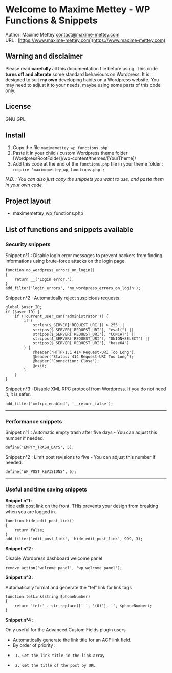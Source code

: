 # Welcome to Maxime Mettey - WP Functions & Snippets

Author: Maxime Mettey <contact@maxime-mettey.com>   
URL : [https://www.maxime-mettey.com](https://www.maxime-mettey.com)

## Warning and disclaimer

Please read **carefully** all this documentation file before using.
This code **turns off and alterate** some standard behaviours on Wordpress.
It is designed to suit **my own** developing habits on a Wordpress website.
You may need to adjust it to your needs, maybe using some parts of this code only.

## License

GNU GPL

## Install

1. Copy the file `maximemettey_wp_functions.php`
2. Paste it in your child / custom Wordpress theme folder [WordpressRootFolder]/wp-content/themes/[YourTheme]/
3. Add this code at the end of the `functions.php` file in your theme folder :   
`require 'maximemettey_wp_functions.php';`

*N.B. : You can also just copy the snippets you want to use, and paste them in your own code.*

## Project layout

- maximemettey_wp_functions.php

## List of functions and snippets available

### Security snippets

Snippet n°1 : Disable login error messages to prevent hackers from finding informations using brute-force attacks on the login page.

```
function no_wordpress_errors_on_login()
{
    return __('Login error.');
}
add_filter('login_errors', 'no_wordpress_errors_on_login');
```

Snippet n°2 : Automatically reject suspicious requests.

```
global $user_ID;
if ($user_ID) {
    if (!current_user_can('administrator')) {
        if (
            strlen($_SERVER['REQUEST_URI']) > 255 ||
            stripos($_SERVER['REQUEST_URI'], "eval(") ||
            stripos($_SERVER['REQUEST_URI'], "CONCAT") ||
            stripos($_SERVER['REQUEST_URI'], "UNION+SELECT") ||
            stripos($_SERVER['REQUEST_URI'], "base64")
        ) {
            @header("HTTP/1.1 414 Request-URI Too Long");
            @header("Status: 414 Request-URI Too Long");
            @header("Connection: Close");
            @exit;
        }
    }
}
```

Snippet n°3 : Disable XML RPC protocol from Wordpress. If you do not need it, it is safer.

```
add_filter('xmlrpc_enabled', '__return_false');
```

---

### Performance snippets

Snippet n°1 : Automatic empty trash after five days - You can adjust this number if needed.

```
define('EMPTY_TRASH_DAYS', 5);
```

Snippet n°2 : Limit post revisions to five - You can adjust this number if needed.

```
define('WP_POST_REVISIONS', 5);
```

---

### Useful and time saving snippets

**Snippet n°1 :**  
Hide edit post link on the front. THis prevents your design from breaking when you are logged in.

```
function hide_edit_post_link()
{
    return false;
}
add_filter('edit_post_link', 'hide_edit_post_link', 999, 3);
```

**Snippet n°2 :**  

Disable Wordpress dashboard welcome panel

```
remove_action('welcome_panel', 'wp_welcome_panel');
```

**Snippet n°3 :**  

Automatically format and generate the "tel" link for link tags

```
function telLink(string $phoneNumber)
{
    return 'tel:' . str_replace([' ', '(0)'], '', $phoneNumber);
}
```

**Snippet n°4 :**  

Only useful for the Advanced Custom Fields plugin users
 * Automatically generate the link title for an ACF link field.
 * By order of priority :
 *      1. Get the link title in the link array
 *      2. Get the title of the post by URL